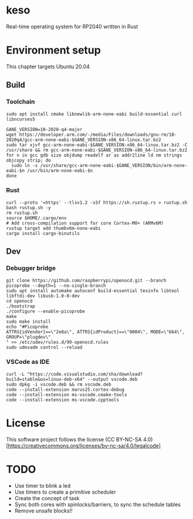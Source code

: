 # keso
Real-time operating system for RP2040 written in Rust

# Environment setup
This chapter targets Ubuntu 20.04

## Build

### Toolchain
```
sudo apt install cmake libnewlib-arm-none-eabi build-essential curl libncurses5
```

```
GANE_VERSION=10-2020-q4-major
wget https://developer.arm.com/-/media/Files/downloads/gnu-rm/10-2020q4/gcc-arm-none-eabi-$GANE_VERSION-x86_64-linux.tar.bz2
sudo tar xjvf gcc-arm-none-eabi-$GANE_VERSION-x86_64-linux.tar.bz2 -C /usr/share && rm gcc-arm-none-eabi-$GANE_VERSION-x86_64-linux.tar.bz2
for n in gcc gdb size objdump readelf ar as addr2line ld nm strings objcopy strip; do
  sudo ln -s /usr/share/gcc-arm-none-eabi-$GANE_VERSION/bin/arm-none-eabi-$n /usr/bin/arm-none-eabi-$n
done
```


### Rust
```
curl --proto '=https' --tlsv1.2 -sSf https://sh.rustup.rs > rustup.sh
bash rustup.sh -y
rm rustup.sh
source $HOME/.cargo/env
# Add cross-compilation support for core Cortex-M0+ (ARMv6M)
rustup target add thumbv6m-none-eabi
cargo install cargo-binutils
```


## Dev

### Debugger bridge
```
git clone https://github.com/raspberrypi/openocd.git --branch picoprobe --depth=1 --no-single-branch
sudo apt install automake autoconf build-essential texinfo libtool libftdi-dev libusb-1.0-0-dev
cd openocd
./bootstrap
./configure --enable-picoprobe
make 
sudo make install
echo "#Picoprobe
ATTRS{idVendor}==\"2e8a\", ATTRS{idProduct}==\"0004\", MODE=\"664\", GROUP=\"plugdev\"
" >> /etc/udev/rules.d/99-openocd.rules
sudo udevadm control --reload
```

### VSCode as IDE
```
curl -L "https://code.visualstudio.com/sha/download?build=stable&os=linux-deb-x64" --output vscode.deb
sudo dpkg -i vscode.deb && rm vscode.deb
code --install-extension marus25.cortex-debug
code --install-extension ms-vscode.cmake-tools
code --install-extension ms-vscode.cpptools
```

# License
This software project follows the license (CC BY-NC-SA 4.0)[https://creativecommons.org/licenses/by-nc-sa/4.0/legalcode]


# TODO
* Use timer to blink a led
* Use timers to create a primitive scheduler
* Create the concept of task
* Sync both cores with spinlocks/barriers, to sync the schedule tables
* Remove unsafe blocks!!
